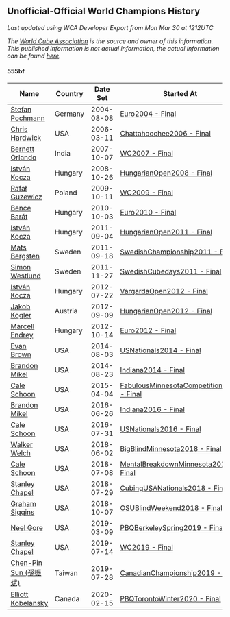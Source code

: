 ## Unofficial-Official World Champions History

*Last updated using WCA Developer Export from Mon Mar 30 at 1212UTC*

*The [World Cube Association](https://www.worldcubeassociation.org) is the source and owner of this information. This published information is not actual information, the actual information can be found [here](https://www.worldcubeassociation.org/results).*

#### 555bf

|Name|Country|Date Set|Started At|Ended At|Days Held|  
|--|--|--|--|--|--|  
|[Stefan Pochmann](https://www.worldcubeassociation.org/persons/2003POCH01)|Germany|2004-08-08|[Euro2004 - Final](https://www.worldcubeassociation.org/competitions/Euro2004/results/all#e555bf_f)|1 year after [Euro2004](https://www.worldcubeassociation.org/competitions/Euro2004/results/all#e555bf_f)|365|  
|[Chris Hardwick](https://www.worldcubeassociation.org/persons/2003HARD01)|USA|2006-03-11|[Chattahoochee2006 - Final](https://www.worldcubeassociation.org/competitions/Chattahoochee2006/results/all#e555bf_f)|[WC2007 - Final](https://www.worldcubeassociation.org/competitions/WC2007/results/all#e555bf_f)|575|  
|[Bernett Orlando](https://www.worldcubeassociation.org/persons/2006ORLA01)|India|2007-10-07|[WC2007 - Final](https://www.worldcubeassociation.org/competitions/WC2007/results/all#e555bf_f)|1 year after [WC2007](https://www.worldcubeassociation.org/competitions/WC2007/results/all#e555bf_f)|366|  
|[István Kocza](https://www.worldcubeassociation.org/persons/2005KOCZ01)|Hungary|2008-10-26|[HungarianOpen2008 - Final](https://www.worldcubeassociation.org/competitions/HungarianOpen2008/results/all#e555bf_f)|[WC2009 - Final](https://www.worldcubeassociation.org/competitions/WC2009/results/all#e555bf_f)|350|  
|[Rafał Guzewicz](https://www.worldcubeassociation.org/persons/2006GUZE01)|Poland|2009-10-11|[WC2009 - Final](https://www.worldcubeassociation.org/competitions/WC2009/results/all#e555bf_f)|[Euro2010 - Final](https://www.worldcubeassociation.org/competitions/Euro2010/results/all#e555bf_f)|357|  
|[Bence Barát](https://www.worldcubeassociation.org/persons/2008BARA01)|Hungary|2010-10-03|[Euro2010 - Final](https://www.worldcubeassociation.org/competitions/Euro2010/results/all#e555bf_f)|[HungarianOpen2011 - Final](https://www.worldcubeassociation.org/competitions/HungarianOpen2011/results/all#e555bf_f)|336|  
|[István Kocza](https://www.worldcubeassociation.org/persons/2005KOCZ01)|Hungary|2011-09-04|[HungarianOpen2011 - Final](https://www.worldcubeassociation.org/competitions/HungarianOpen2011/results/all#e555bf_f)|[SwedishChampionship2011 - Final](https://www.worldcubeassociation.org/competitions/SwedishChampionship2011/results/all#e555bf_f)|14|  
|[Mats Bergsten](https://www.worldcubeassociation.org/persons/2008BERG04)|Sweden|2011-09-18|[SwedishChampionship2011 - Final](https://www.worldcubeassociation.org/competitions/SwedishChampionship2011/results/all#e555bf_f)|[SwedishCubedays2011 - Final](https://www.worldcubeassociation.org/competitions/SwedishCubedays2011/results/all#e555bf_f)|70|  
|[Simon Westlund](https://www.worldcubeassociation.org/persons/2008WEST02)|Sweden|2011-11-27|[SwedishCubedays2011 - Final](https://www.worldcubeassociation.org/competitions/SwedishCubedays2011/results/all#e555bf_f)|[VargardaOpen2012 - Final](https://www.worldcubeassociation.org/competitions/VargardaOpen2012/results/all#e555bf_f)|238|  
|[István Kocza](https://www.worldcubeassociation.org/persons/2005KOCZ01)|Hungary|2012-07-22|[VargardaOpen2012 - Final](https://www.worldcubeassociation.org/competitions/VargardaOpen2012/results/all#e555bf_f)|[HungarianOpen2012 - Final](https://www.worldcubeassociation.org/competitions/HungarianOpen2012/results/all#e555bf_f)|49|  
|[Jakob Kogler](https://www.worldcubeassociation.org/persons/2011KOGL01)|Austria|2012-09-09|[HungarianOpen2012 - Final](https://www.worldcubeassociation.org/competitions/HungarianOpen2012/results/all#e555bf_f)|[Euro2012 - Final](https://www.worldcubeassociation.org/competitions/Euro2012/results/all#e555bf_f)|35|  
|[Marcell Endrey](https://www.worldcubeassociation.org/persons/2007ENDR01)|Hungary|2012-10-14|[Euro2012 - Final](https://www.worldcubeassociation.org/competitions/Euro2012/results/all#e555bf_f)|1 year after [WC2013](https://www.worldcubeassociation.org/competitions/WC2013/results/all#e555bf_f)|652|  
|[Evan Brown](https://www.worldcubeassociation.org/persons/2013BROW04)|USA|2014-08-03|[USNationals2014 - Final](https://www.worldcubeassociation.org/competitions/USNationals2014/results/all#e555bf_f)|[Indiana2014 - Final](https://www.worldcubeassociation.org/competitions/Indiana2014/results/all#e555bf_f)|20|  
|[Brandon Mikel](https://www.worldcubeassociation.org/persons/2011MIKE01)|USA|2014-08-23|[Indiana2014 - Final](https://www.worldcubeassociation.org/competitions/Indiana2014/results/all#e555bf_f)|[FabulousMinnesotaCompetition2015 - Final](https://www.worldcubeassociation.org/competitions/FabulousMinnesotaCompetition2015/results/all#e555bf_f)|224|  
|[Cale Schoon](https://www.worldcubeassociation.org/persons/2014SCHO02)|USA|2015-04-04|[FabulousMinnesotaCompetition2015 - Final](https://www.worldcubeassociation.org/competitions/FabulousMinnesotaCompetition2015/results/all#e555bf_f)|[Indiana2016 - Final](https://www.worldcubeassociation.org/competitions/Indiana2016/results/all#e555bf_f)|449|  
|[Brandon Mikel](https://www.worldcubeassociation.org/persons/2011MIKE01)|USA|2016-06-26|[Indiana2016 - Final](https://www.worldcubeassociation.org/competitions/Indiana2016/results/all#e555bf_f)|[USNationals2016 - Final](https://www.worldcubeassociation.org/competitions/USNationals2016/results/all#e555bf_f)|35|  
|[Cale Schoon](https://www.worldcubeassociation.org/persons/2014SCHO02)|USA|2016-07-31|[USNationals2016 - Final](https://www.worldcubeassociation.org/competitions/USNationals2016/results/all#e555bf_f)|[BigBlindMinnesota2018 - Final](https://www.worldcubeassociation.org/competitions/BigBlindMinnesota2018/results/all#e555bf_f)|671|  
|[Walker Welch](https://www.worldcubeassociation.org/persons/2011WELC01)|USA|2018-06-02|[BigBlindMinnesota2018 - Final](https://www.worldcubeassociation.org/competitions/BigBlindMinnesota2018/results/all#e555bf_f)|[MentalBreakdownMinnesota2018 - Final](https://www.worldcubeassociation.org/competitions/MentalBreakdownMinnesota2018/results/all#e555bf_f)|36|  
|[Cale Schoon](https://www.worldcubeassociation.org/persons/2014SCHO02)|USA|2018-07-08|[MentalBreakdownMinnesota2018 - Final](https://www.worldcubeassociation.org/competitions/MentalBreakdownMinnesota2018/results/all#e555bf_f)|[CubingUSANationals2018 - Final](https://www.worldcubeassociation.org/competitions/CubingUSANationals2018/results/all#e555bf_f)|21|  
|[Stanley Chapel](https://www.worldcubeassociation.org/persons/2016CHAP04)|USA|2018-07-29|[CubingUSANationals2018 - Final](https://www.worldcubeassociation.org/competitions/CubingUSANationals2018/results/all#e555bf_f)|[OSUBlindWeekend2018 - Final](https://www.worldcubeassociation.org/competitions/OSUBlindWeekend2018/results/all#e555bf_f)|70|  
|[Graham Siggins](https://www.worldcubeassociation.org/persons/2016SIGG01)|USA|2018-10-07|[OSUBlindWeekend2018 - Final](https://www.worldcubeassociation.org/competitions/OSUBlindWeekend2018/results/all#e555bf_f)|[PBQBerkeleySpring2019 - Final](https://www.worldcubeassociation.org/competitions/PBQBerkeleySpring2019/results/all#e555bf_f)|153|  
|[Neel Gore](https://www.worldcubeassociation.org/persons/2016GORE02)|USA|2019-03-09|[PBQBerkeleySpring2019 - Final](https://www.worldcubeassociation.org/competitions/PBQBerkeleySpring2019/results/all#e555bf_f)|[WC2019 - Final](https://www.worldcubeassociation.org/competitions/WC2019/results/all#e555bf_f)|127|  
|[Stanley Chapel](https://www.worldcubeassociation.org/persons/2016CHAP04)|USA|2019-07-14|[WC2019 - Final](https://www.worldcubeassociation.org/competitions/WC2019/results/all#e555bf_f)|[CanadianChampionship2019 - Final](https://www.worldcubeassociation.org/competitions/CanadianChampionship2019/results/all#e555bf_f)|14|  
|[Chen-Pin Sun (孫振斌)](https://www.worldcubeassociation.org/persons/2017SUNC03)|Taiwan|2019-07-28|[CanadianChampionship2019 - Final](https://www.worldcubeassociation.org/competitions/CanadianChampionship2019/results/all#e555bf_f)|[PBQTorontoWinter2020 - Final](https://www.worldcubeassociation.org/competitions/PBQTorontoWinter2020/results/all#e555bf_f)|202|  
|[Elliott Kobelansky](https://www.worldcubeassociation.org/persons/2019KOBE03)|Canada|2020-02-15|[PBQTorontoWinter2020 - Final](https://www.worldcubeassociation.org/competitions/PBQTorontoWinter2020/results/all#e555bf_f)|Ongoing|44|  
